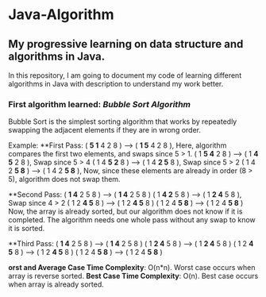 # Java-Algorithm
## My progressive learning on data structure and algorithms in Java.

In this repository, I am going to document my code of learning different algorithms in Java with description to understand my work better.

### First algorithm learned: _Bubble Sort Algorithm_

Bubble Sort is the simplest sorting algorithm that works by repeatedly swapping the adjacent elements if they are in wrong order.

Example:
**First Pass:
( **5 1** 4 2 8 ) –> ( **1 5** 4 2 8 ), Here, algorithm compares the first two elements, and swaps since 5 > 1.
( 1 **5 4** 2 8 ) –>  ( 1 **4 5** 2 8 ), Swap since 5 > 4
( 1 4 **5 2** 8 ) –>  ( 1 4 **2 5** 8 ), Swap since 5 > 2
( 1 4 2 **5 8** ) –> ( 1 4 2 **5 8** ), Now, since these elements are already in order (8 > 5), algorithm does not swap them.

**Second Pass:
( **1 4** 2 5 8 ) –> ( **1 4** 2 5 8 )
( 1 **4 2** 5 8 ) –> ( 1 **2 4** 5 8 ), Swap since 4 > 2
( 1 2 **4 5** 8 ) –> ( 1 2 **4 5** 8 )
( 1 2 4 **5 8** ) –>  ( 1 2 4 **5 8** )
Now, the array is already sorted, but our algorithm does not know if it is completed. The algorithm needs one whole pass without any swap to know it is sorted.

**Third Pass:
( **1 4** 2 5 8 ) –> ( **1 4** 2 5 8 )
( 1 **2 4** 5 8 ) –> ( 1 **2 4** 5 8 )
( 1 2 **4 5** 8 ) –> ( 1 2 **4 5** 8 )
( 1 2 4 **5 8** ) –>  ( 1 2 4 **5 8** )

**orst and Average Case Time Complexity**: O(n*n). Worst case occurs when array is reverse sorted.
**Best Case Time Complexity**: O(n). Best case occurs when array is already sorted.
